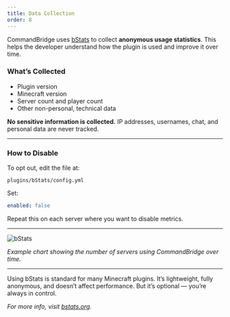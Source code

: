 ```yaml
---
title: Data Collection
order: 8
---
```


CommandBridge uses [bStats](https://bstats.org/) to collect **anonymous usage statistics**. This helps the developer understand how the plugin is used and improve it over time.

### What’s Collected

- Plugin version  
- Minecraft version  
- Server count and player count  
- Other non-personal, technical data

**No sensitive information is collected.** IP addresses, usernames, chat, and personal data are never tracked.

---

### How to Disable

To opt out, edit the file at:

```
plugins/bStats/config.yml
```

Set:

```yaml
enabled: false
```

Repeat this on each server where you want to disable metrics.

---

![bStats](https://bstats.org/signatures/velocity/CommandBridge.svg)

*Example chart showing the number of servers using CommandBridge over time.*

---

Using bStats is standard for many Minecraft plugins. It’s lightweight, fully anonymous, and doesn’t affect performance. But it’s optional — you’re always in control.

*For more info, visit [bstats.org](https://bstats.org/).*
